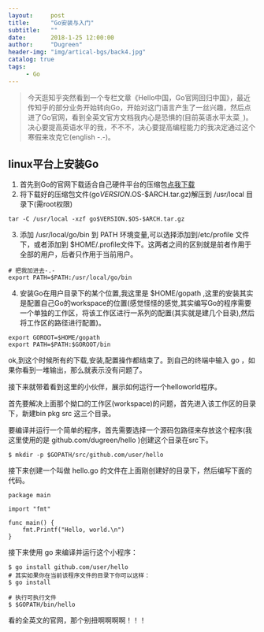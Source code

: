```yaml
---
layout:     post
title:      "Go安装与入门"
subtitle:   ""
date:       2018-1-25 12:00:00
author:     "Dugreen"
header-img: "img/artical-bgs/back4.jpg"
catalog: true
tags:
     - Go
---
```


> 今天逛知乎突然看到一个专栏文章《Hello中国，Go官网回归中国》，最近传知乎的部分业务开始转向Go，开始对这门语言产生了一丝兴趣，然后点进了Go官网，看到全英文官方文档我内心是恐惧的(目前英语水平太菜` _ `)。决心要提高英语水平的我，不不不，决心要提高编程能力的我决定通过这个寒假来攻克它(english -.-)。

## linux平台上安装Go

1. 首先到Go的官网下载适合自己硬件平台的压缩包[点我下载](https://golang.google.cn/dl/)
2. 将下载好的压缩包文件(go$VERSION.$OS-$ARCH.tar.gz)解压到 /usr/local 目录下(需root权限)

```
tar -C /usr/local -xzf go$VERSION.$OS-$ARCH.tar.gz

```
3. 添加 /usr/local/go/bin 到 PATH 环境变量,可以选择添加到/etc/profile 文件下，或者添加到 $HOME/.profile文件下。这两者之间的区别就是前者作用于全部的用户，后者只作用于当前用户。

```
# 把我加进去-.-
export PATH=$PATH:/usr/local/go/bin
```
4. 安装Go在用户目录下的某个位置,我这里是 $HOME/gopath ,这里的安装其实是配置自己Go的workspace的位置(感觉怪怪的感觉,其实编写Go的程序需要一个单独的工作区，将该工作区进行一系列的配置(其实就是建几个目录),然后将工作区的路径进行配置)。

```
export GOROOT=$HOME/gopath
export PATH=$PATH:$GOROOT/bin
```

ok,到这个时候所有的下载,安装,配置操作都结束了。到自己的终端中输入 go ，如果你看到一堆输出，那么就表示没有问题了。

接下来就带着看到这里的小伙伴，展示如何运行一个helloworld程序。

首先要解决上面那个拗口的工作区(workspace)的问题，首先进入该工作区的目录下，新建bin pkg src 这三个目录。

要编译并运行一个简单的程序，首先需要选择一个源码包路径来存放这个程序(我这里使用的是 github.com/dugreen/hello )创建这个目录在src下。

```
$ mkdir -p $GOPATH/src/github.com/user/hello
```

接下来创建一个叫做 hello.go 的文件在上面刚创建好的目录下，然后编写下面的代码。

```
package main

import "fmt"

func main() {
	fmt.Printf("Hello, world.\n")
}

```

接下来使用 go 来编译并运行这个小程序：

```
$ go install github.com/user/hello
# 其实如果你在当前该程序文件的目录下你可以这样：
$ go install

# 执行可执行文件
$ $GOPATH/bin/hello
```

看的全英文的官网，那个别扭啊啊啊啊！！！
































